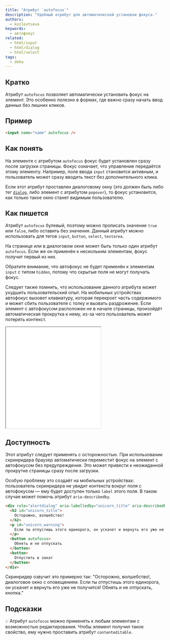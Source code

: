 ```yaml
---
title: "Атрибут `autofocus`"
description: "Удобный атрибут для автоматической установки фокуса."
authors:
  - kozlovtseva
keywords:
  - автофокус
related:
  - html/input
  - html/dialog
  - html/select
tags:
  - doka
---
```


## Кратко

Атрибут `autofocus` позволяет автоматически установить фокус на элемент. Это особенно полезно в формах, где важно сразу начать ввод данных без лишних кликов.


## Пример

```html
<input name="name" autofocus />
```


## Как понять

На элементе с атрибутом `autofocus` фокус будет установлен сразу после загрузки страницы. Фокус означает, что управление передаётся этому элементу. Например, поле ввода `input` становится активным, и пользователь может сразу вводить текст без дополнительного клика.

Если этот атрибут проставлен диалоговому окну (это должен быть либо тег [`dialog`](/html/dialog/), либо элемент с атрибутом `popover`), то фокус установится, как только такое окно станет видимым пользователю.


## Как пишется

Атрибут `autofocus` булевый, поэтому можно прописать значение `true` или `false`, либо оставить без значения. Данный атрибут можно использовать для тегов `input`, `button`, `select`, `textarea`.

На странице или в диалоговом окне может быть только один атрибут `autofocus`. Если же он применён к нескольким элементам, фокус получит первый из них.

Обратите внимание, что автофокус не будет применён к элементам `input` с типом `hidden`, потому что скрытые поля не могут получать фокус.

Следует также помнить, что использование данного атрибута может ухудшить пользовательский опыт. На мобильных устройствах автофокус вызовет клавиатуру, которая перекроет часть содержимого и может сбить пользователя с толку и вызвать раздрожение. Если элемент с автофокусом расположен не в начале страницы, произойдёт автоматическая прокрутка к нему, из-за чего пользователь может потерять контекст.

<iframe title="Атрибут autofocus" src="demos/" height="320"></iframe>


## Доступность

Этот атрибут следует применять с осторожностью. При использовании скринридера браузер автоматически переместит фокус на элемент с автофокусом без предупреждения. Это может привести к неожиданной прокрутке страницы сразу после загрузки.

Особую проблему это создаёт на мобильных устройствах: пользователь скринридера не увидит контекста вокруг поля с автофокусом — ему будет доступен только `label` этого поля. В таком случае может помочь атрибут `aria-describedby`.

```html
<div role="alertdialog" aria-labelledby="unicorn_title" aria-describedby="unicorn_warning">
  <h2 id="unicorn_title">
    Осторожно, волшебство!
  </h2>
  <p id="unicorn_warning">
    Если ты отпустишь этого единорога, он ускачет и вернуть его уже не получится!
  </p>
  <button autofocus>
    Обнять и не отпускать
  </button>
  <button>
    Отпустить в закат
  </button>
</div>
```

Скринридер озвучит это примерно так: "Осторожно, волшебство!, диалоговое окно с оповещением. Если ты отпустишь этого единорога, он ускачет и вернуть его уже не получится! Обнять и не отпускать, кнопка."


## Подсказки

💡 Атрибут `autofocus` можно применять к любым элементам с возможностью редактирования. Чтобы элемент получил такое свойство, ему нужно проставить атрибут `contenteditable`.
